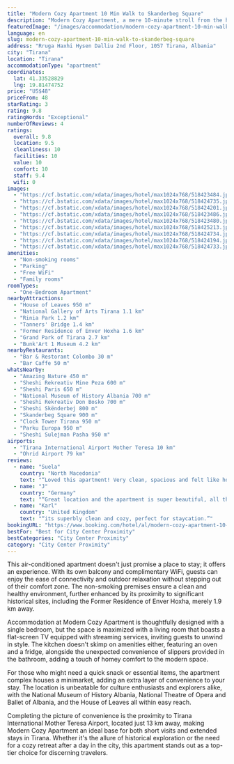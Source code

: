 ```yaml
---
title: "Modern Cozy Apartment 10 Min Walk to Skanderbeg Square"
description: "Modern Cozy Apartment, a mere 10-minute stroll from the heart of Tirana's Skanderbeg Square, emerges as a prime choice for travelers seeking the comfort of home with the convenience of city exploration."
featuredImage: "/images/accommodation/modern-cozy-apartment-10-min-walk-to-skanderbeg-square-518423484.jpg"
language: en
slug: modern-cozy-apartment-10-min-walk-to-skanderbeg-square
address: "Rruga Haxhi Hysen Dalliu 2nd Floor, 1057 Tirana, Albania"
city: "Tirana"
location: "Tirana"
accommodationType: "apartment"
coordinates:
  lat: 41.33528829
  lng: 19.81474752
price: "US$48"
priceFrom: 48
starRating: 3
rating: 9.8
ratingWords: "Exceptional"
numberOfReviews: 4
ratings:
  overall: 9.8
  location: 9.5
  cleanliness: 10
  facilities: 10
  value: 10
  comfort: 10
  staff: 9.4
  wifi: 0
images:
  - "https://cf.bstatic.com/xdata/images/hotel/max1024x768/518423484.jpg?k=a88a8429677cca5d591dd1e746b54a92bdbd68db82d276a2d0d1302d0a7491db&o=&hp=1"
  - "https://cf.bstatic.com/xdata/images/hotel/max1024x768/518424735.jpg?k=fafa5a2ddbf92897f2d5aed13ad47c5b6e462f94d99f61b9c0e93afc10865ba7&o=&hp=1"
  - "https://cf.bstatic.com/xdata/images/hotel/max1024x768/518424201.jpg?k=7e56b45d34e836a2f584377c0c80c60c5da226c209374b47bddc0eb8ac885080&o=&hp=1"
  - "https://cf.bstatic.com/xdata/images/hotel/max1024x768/518423486.jpg?k=c9161b57eb3e08eb86d29c83a3dee84621f1f8f476179fd4b77658f7855365eb&o=&hp=1"
  - "https://cf.bstatic.com/xdata/images/hotel/max1024x768/518423480.jpg?k=c05601b833fe81a603194c64eb476163f7a8c264db8397d7ba6e026c02d10a4b&o=&hp=1"
  - "https://cf.bstatic.com/xdata/images/hotel/max1024x768/518425213.jpg?k=fd901a1bccf0deced977be4da49a88b76963520c05a55f4e786d5d4fc7f49c5d&o=&hp=1"
  - "https://cf.bstatic.com/xdata/images/hotel/max1024x768/518424734.jpg?k=4ea653fb4e7c5cad435c5ff2d34c9c7cc43d29777b320d0bab2f72e5662f04ee&o=&hp=1"
  - "https://cf.bstatic.com/xdata/images/hotel/max1024x768/518424194.jpg?k=4932e95dcee64e0546d514f4b15daff555d6146701fa7ebb3c56fadf8a5a850a&o=&hp=1"
  - "https://cf.bstatic.com/xdata/images/hotel/max1024x768/518424733.jpg?k=78bc2fe405130f6a4d30d2a71179beff623323549121ee18622a15c88cd20b6f&o=&hp=1"
amenities:
  - "Non-smoking rooms"
  - "Parking"
  - "Free WiFi"
  - "Family rooms"
roomTypes:
  - "One-Bedroom Apartment"
nearbyAttractions:
  - "House of Leaves 950 m"
  - "National Gallery of Arts Tirana 1.1 km"
  - "Rinia Park 1.2 km"
  - "Tanners' Bridge 1.4 km"
  - "Former Residence of Enver Hoxha 1.6 km"
  - "Grand Park of Tirana 2.7 km"
  - "Bunk'Art 1 Museum 4.2 km"
nearbyRestaurants:
  - "Bar & Restorant Colombo 30 m"
  - "Bar Caffe 50 m"
whatsNearby:
  - "Amazing Nature 450 m"
  - "Sheshi Rekreativ Mine Peza 600 m"
  - "Sheshi Paris 650 m"
  - "National Museum of History Albania 700 m"
  - "Sheshi Rekreativ Don Bosko 700 m"
  - "Sheshi Skënderbej 800 m"
  - "Skanderbeg Square 900 m"
  - "Clock Tower Tirana 950 m"
  - "Parku Europa 950 m"
  - "Sheshi Sulejman Pasha 950 m"
airports:
  - "Tirana International Airport Mother Teresa 10 km"
  - "Ohrid Airport 79 km"
reviews:
  - name: "Suela"
    country: "North Macedonia"
    text: "“Loved this apartment! Very clean, spacious and felt like home during my 2 day visit to Tirana. Although I was out most of the time, I did enjoy just chilling on the couch in between sightseeing :) Drilon was a great host and was happy to answer...”"
  - name: "J"
    country: "Germany"
    text: "“Great location and the apartment is super beautiful, all the amenities look new and is very modern. Drilon was great and very fast replying all my questions. I highly recommend it”"
  - name: "Karl"
    country: "United Kingdom"
    text: "“its superbly clean and cozy, perfect for staycation.”"
bookingURL: "https://www.booking.com/hotel/al/modern-cozy-apartment-10-min-walk-to-skanderbeg-square.en-gb.html?aid=8035640"
bestFor: "Best for City Center Proximity"
bestCategories: "City Center Proximity"
category: "City Center Proximity"
---
```


This air-conditioned apartment doesn't just promise a place to stay; it offers an experience. With its own balcony and complimentary WiFi, guests can enjoy the ease of connectivity and outdoor relaxation without stepping out of their comfort zone. The non-smoking premises ensure a clean and healthy environment, further enhanced by its proximity to significant historical sites, including the Former Residence of Enver Hoxha, merely 1.9 km away.

Accommodation at Modern Cozy Apartment is thoughtfully designed with a single bedroom, but the space is maximized with a living room that boasts a flat-screen TV equipped with streaming services, inviting guests to unwind in style. The kitchen doesn't skimp on amenities either, featuring an oven and a fridge, alongside the unexpected convenience of slippers provided in the bathroom, adding a touch of homey comfort to the modern space.

For those who might need a quick snack or essential items, the apartment complex houses a minimarket, adding an extra layer of convenience to your stay. The location is unbeatable for culture enthusiasts and explorers alike, with the National Museum of History Albania, National Theatre of Opera and Ballet of Albania, and the House of Leaves all within easy reach. 

Completing the picture of convenience is the proximity to Tirana International Mother Teresa Airport, located just 13 km away, making Modern Cozy Apartment an ideal base for both short visits and extended stays in Tirana. Whether it's the allure of historical exploration or the need for a cozy retreat after a day in the city, this apartment stands out as a top-tier choice for discerning travelers.